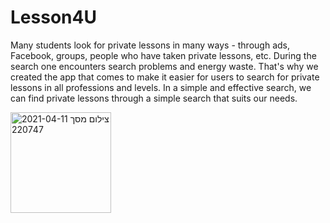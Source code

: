 # Lesson4U

Many students look for private lessons in many ways - through ads, Facebook, groups, people who have taken private lessons, etc.
During the search one encounters search problems and energy waste.
That's why we created the app that comes to make it easier for users to search for private lessons in all professions and levels. 
In a simple and effective search, we can find private lessons through a simple search that suits our needs.

<img width="161" alt="צילום מסך 2021-04-11 220747" src="https://user-images.githubusercontent.com/57687222/114317797-7fc0f200-9b12-11eb-86ff-f002a5ba823c.png">
